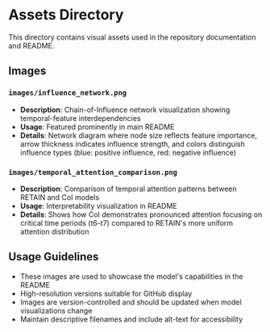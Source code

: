 # Assets Directory

This directory contains visual assets used in the repository documentation and README.

## Images

### `images/influence_network.png`
- **Description**: Chain-of-Influence network visualization showing temporal-feature interdependencies
- **Usage**: Featured prominently in main README
- **Details**: Network diagram where node size reflects feature importance, arrow thickness indicates influence strength, and colors distinguish influence types (blue: positive influence, red: negative influence)

### `images/temporal_attention_comparison.png`
- **Description**: Comparison of temporal attention patterns between RETAIN and CoI models
- **Usage**: Interpretability visualization in README
- **Details**: Shows how CoI demonstrates pronounced attention focusing on critical time periods (t6-t7) compared to RETAIN's more uniform attention distribution

## Usage Guidelines

- These images are used to showcase the model's capabilities in the README
- High-resolution versions suitable for GitHub display
- Images are version-controlled and should be updated when model visualizations change
- Maintain descriptive filenames and include alt-text for accessibility 
